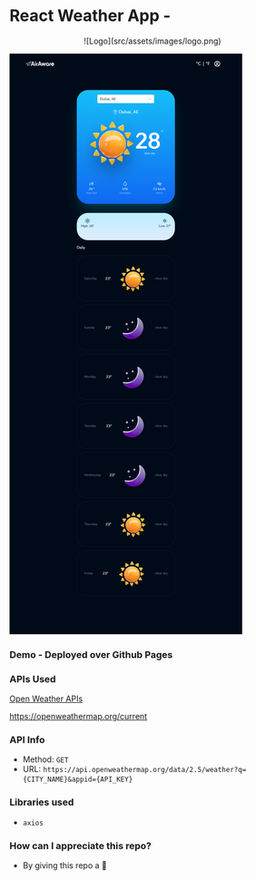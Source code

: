 # React Weather App - 

<p align="center">
   ![Logo](src/assets/images/logo.png) 
</p>

![Screenshot](src/assets/images/localhost_3000_.png)


### Demo - Deployed over Github Pages 



### APIs Used
[Open Weather APIs](https://openweathermap.org/)

https://openweathermap.org/current

### API Info
* Method: `GET`
* URL: `https://api.openweathermap.org/data/2.5/weather?q={CITY_NAME}&appid={API_KEY}`


### Libraries used
* `axios`



### How can I appreciate this repo? ###

* By giving this repo a 🌟
